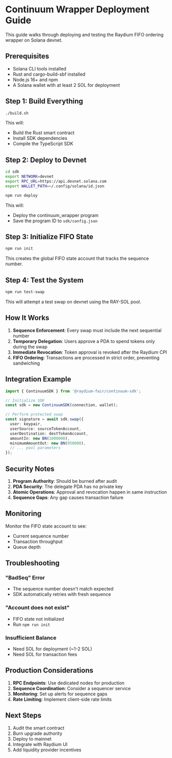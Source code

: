 # Continuum Wrapper Deployment Guide

This guide walks through deploying and testing the Raydium FIFO ordering wrapper on Solana devnet.

## Prerequisites

- Solana CLI tools installed
- Rust and cargo-build-sbf installed
- Node.js 16+ and npm
- A Solana wallet with at least 2 SOL for deployment

## Step 1: Build Everything

```bash
./build.sh
```

This will:
- Build the Rust smart contract
- Install SDK dependencies
- Compile the TypeScript SDK

## Step 2: Deploy to Devnet

```bash
cd sdk
export NETWORK=devnet
export RPC_URL=https://api.devnet.solana.com
export WALLET_PATH=~/.config/solana/id.json

npm run deploy
```

This will:
- Deploy the continuum_wrapper program
- Save the program ID to `sdk/config.json`

## Step 3: Initialize FIFO State

```bash
npm run init
```

This creates the global FIFO state account that tracks the sequence number.

## Step 4: Test the System

```bash
npm run test-swap
```

This will attempt a test swap on devnet using the RAY-SOL pool.

## How It Works

1. **Sequence Enforcement**: Every swap must include the next sequential number
2. **Temporary Delegation**: Users approve a PDA to spend tokens only during the swap
3. **Immediate Revocation**: Token approval is revoked after the Raydium CPI
4. **FIFO Ordering**: Transactions are processed in strict order, preventing sandwiching

## Integration Example

```typescript
import { ContinuumSDK } from '@raydium-fair/continuum-sdk';

// Initialize SDK
const sdk = new ContinuumSDK(connection, wallet);

// Perform protected swap
const signature = await sdk.swap({
  user: keypair,
  userSource: sourceTokenAccount,
  userDestination: destTokenAccount,
  amountIn: new BN(1000000),
  minimumAmountOut: new BN(950000),
  // ... pool parameters
});
```

## Security Notes

1. **Program Authority**: Should be burned after audit
2. **PDA Security**: The delegate PDA has no private key
3. **Atomic Operations**: Approval and revocation happen in same instruction
4. **Sequence Gaps**: Any gap causes transaction failure

## Monitoring

Monitor the FIFO state account to see:
- Current sequence number
- Transaction throughput
- Queue depth

## Troubleshooting

### "BadSeq" Error
- The sequence number doesn't match expected
- SDK automatically retries with fresh sequence

### "Account does not exist"
- FIFO state not initialized
- Run `npm run init`

### Insufficient Balance
- Need SOL for deployment (~1-2 SOL)
- Need SOL for transaction fees

## Production Considerations

1. **RPC Endpoints**: Use dedicated nodes for production
2. **Sequence Coordination**: Consider a sequencer service
3. **Monitoring**: Set up alerts for sequence gaps
4. **Rate Limiting**: Implement client-side rate limits

## Next Steps

1. Audit the smart contract
2. Burn upgrade authority
3. Deploy to mainnet
4. Integrate with Raydium UI
5. Add liquidity provider incentives